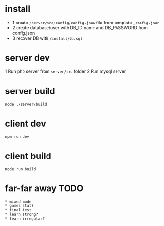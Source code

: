 # install
* 1 create `/server/src/config/config.json` file from template `_config.json`
* 2 create database/user with DB_ID name and DB_PASSWORD from config.json
* 3 recover DB with `/install/db.sql`

# server dev
1 Run php server from `server/src` folder
2 Run mysql server

# server build
`node ./server/build`

# client dev
`npm run dev`

# client build
`node run build`

# far-far away TODO
    * mixed mode
    * games stat?
    * final test
    * learn strong?
    * learn irregular?
